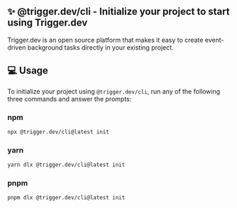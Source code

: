 ## ✨ @trigger.dev/cli - Initialize your project to start using Trigger.dev

Trigger.dev is an open source platform that makes it easy to create event-driven background tasks directly in your existing project.

## 💻 Usage

To initialize your project using `@trigger.dev/cli`, run any of the following three commands and answer the prompts:

### npm

```sh
npx @trigger.dev/cli@latest init
```

### yarn

```sh
yarn dlx @trigger.dev/cli@latest init
```

### pnpm

```sh
pnpm dlx @trigger.dev/cli@latest init
```
